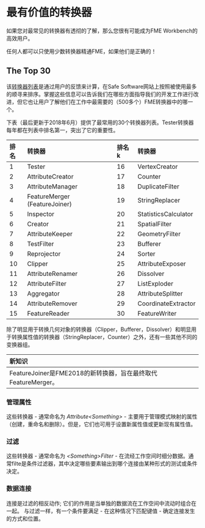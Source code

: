 # 最有价值的转换器

如果您对最常见的转换器有透彻的了解，那么您很有可能成为FME Workbench的高效用户。

任何人都可以只使用少数转换器精通FME，如果他们是正确的！

## The Top 30

该[转换器列表](https://www.safe.com/transformers/)是通过用户的反馈来计算，在Safe Software网站上按照被使用最多的顺寻来排序。掌握这些信息可以告诉我们在哪些方面指导我们的开发工作进行改进，但它也让用户了解他们在工作中最需要的（500多个）FME转换器中的哪一个。

下表（最后更新于2018年6月）提供了最常用的30个转换器列表。Tester转换器每年都在列表中排名第一，突出了它的重要性。

|  排名 |  转换器 |  排名k |  转换器 |
| :--- | :--- | :--- | :--- |
| 1 | Tester | 16 | VertexCreator |
| 2 | AttributeCreator | 17 | Counter |
| 3 | AttributeManager | 18 | DuplicateFilter |
| 4 | FeatureMerger \(FeatureJoiner\) | 19 | StringReplacer |
| 5 | Inspector | 20 | StatisticsCalculator |
| 6 | Creator | 21 | SpatialFilter |
| 7 | AttributeKeeper | 22 | GeometryFilter |
| 8 | TestFilter | 23 | Bufferer |
| 9 | Reprojector | 24 | Sorter |
| 10 | Clipper | 25 | AttributeExposer |
| 11 | AttributeRenamer | 26 | Dissolver |
| 12 | AttributeFilter | 27 | ListExploder |
| 13 | Aggregator | 28 | AttributeSplitter |
| 14 | AttributeRemover | 29 | CoordinateExtractor |
| 15 | FeatureReader | 30 | FeatureWriter |

除了明显用于转换几何对象的转换器（Clipper，Bufferer，Dissolver）和明显用于转换属性值的转换器（StringReplacer，Counter）之外，还有一些其他不同的变换器组。

|  新知识 |
| :--- |
|  FeatureJoiner是FME2018的新转换器，旨在最终取代FeatureMerger。 |

### 管理属性

这些转换器 - 通常命名为 _Attribute&lt;Something&gt;_ - 主要用于管理模式映射的属性（创建，重命名和删除）。但是，它们也可用于设置新属性值或更新现有属性值。

### 过滤

这些转换器 - 通常命名为 _&lt;Something&gt;Filter_ - 在流经工作空间时细分数据。通常filte是条件过滤器，其中决定哪些要素输出到哪个连接由某种形式的测试或条件决定。

### 数据连接

连接是过滤的相反动作; 它们的作用是当单独的数据流在工作空间中流动时组合在一起。 与过滤一样，有一个条件要满足 - 在这种情况下匹配键值 - 确定连接发生的方式和位置。

